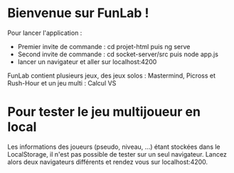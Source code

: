 # Bienvenue sur FunLab !
Pour lancer l'application : 
- Premier invite de commande : cd projet-html puis ng serve
- Second invite de commande : cd socket-server/src puis node app.js
- lancer un navigateur et aller sur localhost:4200

FunLab contient plusieurs jeux, des jeux solos : Mastermind, Picross et Rush-Hour
et un jeu multi : Calcul VS

# Pour tester le jeu multijoueur en local
Les informations des joueurs (pseudo, niveau, ...) étant stockées dans le LocalStorage, il n'est pas possible
de tester sur un seul navigateur.
Lancez alors deux navigateurs différents et rendez vous sur localhost:4200.
